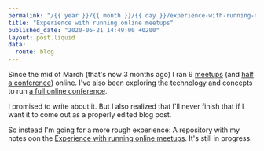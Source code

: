 ```yaml
---
permalink: "/{{ year }}/{{ month }}/{{ day }}/experience-with-running-online-meetups"
title: "Experience with running online meetups"
published_date: "2020-06-21 14:49:00 +0200"
layout: post.liquid
data:
  route: blog
---
```


Since the mid of March (that's now 3 months ago) I ran 9 [meetups](https://berline.rs/) (and [half a conference](https://oxidizeconf.com/oxidize-1k/)) online.
I've also been exploring the technology and concepts to run [a full online conference](https://blog.rustfest.eu/announcing-rustfest-2020).

I promised to write about it.
But I also realized that I'll never finish that if I want it to come out as a properly edited blog post.

So instead I'm going for a more rough experience: A repository with my notes oon the [Experience with running online meetups](https://github.com/badboy/online-meetups).
It's still in progress.
